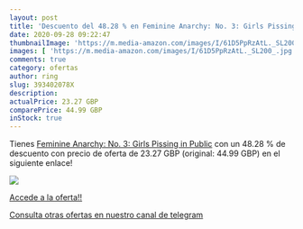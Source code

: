 ```yaml
---
layout: post
title: 'Descuento del 48.28 % en Feminine Anarchy: No. 3: Girls Pissing i'
date: 2020-09-28 09:22:47
thumbnailImage: 'https://m.media-amazon.com/images/I/61D5PpRzAtL._SL200_.jpg'
images: [ 'https://m.media-amazon.com/images/I/61D5PpRzAtL._SL200_.jpg' ]
comments: true
category: ofertas
author: ring
slug: 393402078X
description:
actualPrice: 23.27 GBP
comparePrice: 44.99 GBP
inStock: true
---
```


Tienes [Feminine Anarchy: No. 3: Girls Pissing in Public](https://www.amazon.com/dp/393402078X/?tag=redken08-20) con un 48.28 % de descuento con precio de oferta de 23.27 GBP (original: 44.99 GBP) en el siguiente enlace!

[![](https://m.media-amazon.com/images/I/61D5PpRzAtL._SL200_.jpg)](https://www.amazon.com/dp/393402078X/?tag=redken08-20)

[Accede a la oferta!!](https://www.amazon.com/dp/393402078X/?tag=redken08-20)

[Consulta otras ofertas en nuestro canal de telegram](https://t.me/s/ofertas25)
